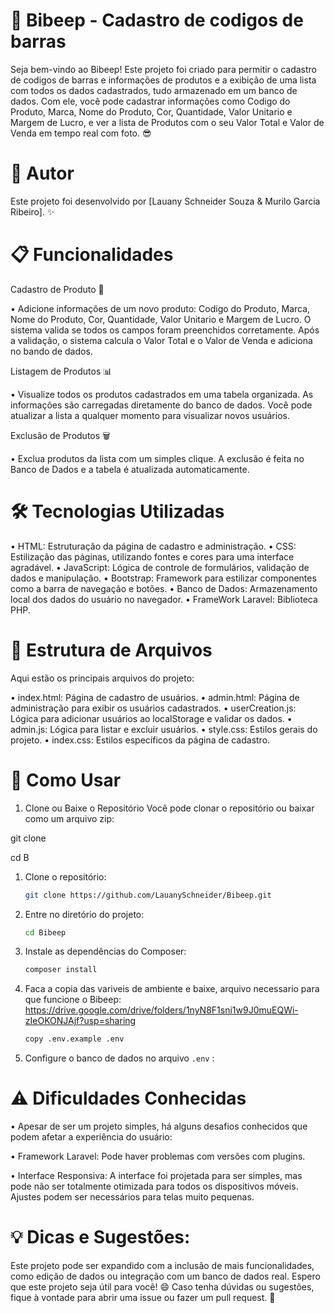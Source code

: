 # 🚀 Bibeep - Cadastro de codigos de barras
Seja bem-vindo ao Bibeep! Este projeto foi criado para permitir o cadastro de codigos de barras e informações de produtos e a exibição de uma lista com todos os dados cadastrados, tudo armazenado em um banco de dados. Com ele, você pode cadastrar informações como Codigo do Produto, Marca, Nome do Produto, Cor, Quantidade, Valor Unitario e Margem de Lucro, e ver a lista de Produtos com o seu Valor Total e Valor de Venda em tempo real com foto. 😎


# 👤 Autor
Este projeto foi desenvolvido por [Lauany Schneider Souza & Murilo Garcia Ribeiro]. ✨


# 📋 Funcionalidades
Cadastro de Produto 📝

• Adicione informações de um novo produto: Codigo do Produto, Marca, Nome do Produto, Cor, Quantidade, Valor Unitario e Margem de Lucro.
O sistema valida se todos os campos foram preenchidos corretamente.
Após a validação, o sistema calcula o Valor Total e o Valor de Venda e adiciona no bando de dados.


Listagem de Produtos 📊

• Visualize todos os produtos cadastrados em uma tabela organizada.
As informações são carregadas diretamente do banco de dados.
Você pode atualizar a lista a qualquer momento para visualizar novos usuários.

Exclusão de Produtos 🗑️

• Exclua produtos da lista com um simples clique.
A exclusão é feita no Banco de Dados e a tabela é atualizada automaticamente.


# 🛠️ Tecnologias Utilizadas
• HTML: Estruturação da página de cadastro e administração.
• CSS: Estilização das páginas, utilizando fontes e cores para uma interface agradável.
• JavaScript: Lógica de controle de formulários, validação de dados e manipulação.
• Bootstrap: Framework para estilizar componentes como a barra de navegação e botões.
• Banco de Dados: Armazenamento local dos dados do usuário no navegador.
• FrameWork Laravel: Biblioteca PHP.


# 📂 Estrutura de Arquivos
Aqui estão os principais arquivos do projeto:

• index.html: Página de cadastro de usuários.
• admin.html: Página de administração para exibir os usuários cadastrados.
• userCreation.js: Lógica para adicionar usuários ao localStorage e validar os dados.
• admin.js: Lógica para listar e excluir usuários.
• style.css: Estilos gerais do projeto.
• index.css: Estilos específicos da página de cadastro.


# 🚀 Como Usar
1. Clone ou Baixe o Repositório
Você pode clonar o repositório ou baixar como um arquivo zip:

git clone 

cd B

1. Clone o repositório:
    ```bash
    git clone https://github.com/LauanySchneider/Bibeep.git
    ```

2. Entre no diretório do projeto:
    ```bash
    cd Bibeep
    ```

3. Instale as dependências do Composer:
    ```bash
    composer install
    ```
4. Faca a copia das variveis de ambiente e baixe, arquivo necessario para que funcione o Bibeep:
https://drive.google.com/drive/folders/1nyN8F1sni1w9J0muEQWi-zIeOKONJAjf?usp=sharing


     ```bash
    copy .env.example .env
    ```


4. Configure o banco de dados no arquivo `.env` :

  



# ⚠️ Dificuldades Conhecidas
• Apesar de ser um projeto simples, há alguns desafios conhecidos que podem afetar a experiência do usuário:

• Framework Laravel: Pode haver problemas com versões com plugins.

• Interface Responsiva: A interface foi projetada para ser simples, mas pode não ser totalmente otimizada para todos os dispositivos móveis. Ajustes podem ser necessários para telas muito pequenas.

# 💡 Dicas e Sugestões:

Este projeto pode ser expandido com a inclusão de mais funcionalidades, como edição de dados ou integração com um banco de dados real.
Espero que este projeto seja útil para você! 😄 Caso tenha dúvidas ou sugestões, fique à vontade para abrir uma issue ou fazer um pull request. 🙌